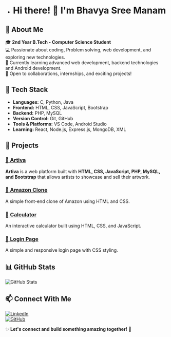 - # Hi there! 👋 I'm Bhavya Sree Manam

## 🚀 About Me

🎓 **2nd Year B.Tech - Computer Science Student**  
💻 Passionate about coding, Problem solving, web development, and exploring new technologies.  
🌱 Currently learning advanced web development, backend technologies and Android development.  
📌 Open to collaborations, internships, and exciting projects!

## 🔧 Tech Stack

- **Languages:** C, Python, Java
- **Frontend:** HTML, CSS, JavaScript, Bootstrap
- **Backend:** PHP, MySQL
- **Version Control:** Git, GitHub
- **Tools & Platforms:** VS Code, Android Studio
- **Learning:** React, Node.js, Express.js, MongoDB, XML

## 📌 Projects

### [🎨 Artiva](https://github.com/Bhavya0420/Artiva)
**Artiva** is a web platform built with **HTML, CSS, JavaScript, PHP, MySQL, and Bootstrap** that allows artists to showcase and sell their artwork. 

### [🛒 Amazon Clone](https://github.com/Bhavya0420/Amazon-clone)
A simple front-end clone of Amazon using HTML and CSS.

### [🧮 Calculator](https://github.com/Bhavya0420/Calculator)
An interactive calculator built using HTML, CSS, and JavaScript.

### [🔐 Login Page](https://github.com/Bhavya0420/login-page)
A simple and responsive login page with CSS styling.

## 📊 GitHub Stats

![GitHub Stats](https://github-readme-stats.vercel.app/api?username=Bhavya0420&show_icons=true&theme=radical)

## 📫 Connect With Me

[![LinkedIn](https://img.shields.io/badge/LinkedIn-Bhavya%20Sree%20Manam-blue?style=flat-square&logo=linkedin)](https://www.linkedin.com/in/bhavya-sree-manam-443219297/)  
[![GitHub](https://img.shields.io/badge/GitHub-Bhavya0420-black?style=flat-square&logo=github)](https://github.com/Bhavya0420)  

✨ **Let's connect and build something amazing together!** 🚀



